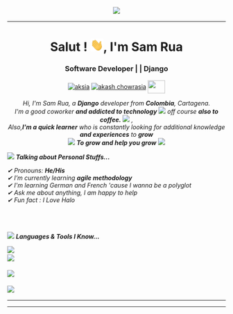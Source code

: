 <p align="center">
  <img src="https://i.postimg.cc/G2NVDvzH/Picsart-24-01-19-18-14-51-064.png" height="200"/>
</p>
<hr>
<h1 align="center">Salut ! <img src="https://raw.githubusercontent.com/ABSphreak/ABSphreak/master/gifs/Hi.gif" width="30px">, I'm Sam Rua</h1>
<h3 align="center">Software Developer |  | Django</h3>
<p align="center">
<a href="https://www.linkedin.com/in/sam-rua/" target="_blank"><img align="center" src="https://cdn.jsdelivr.net/npm/simple-icons@3.0.1/icons/linkedin.svg" alt="aksia" height="30" width="40" /></a>
<a href="https://www.facebook.com/profile.php?id=100081559491094" target="blank"><img align="center" src="https://cdn.jsdelivr.net/npm/simple-icons@3.0.1/icons/facebook.svg" alt="akash chowrasia" height="30" width="40" /></a>
 <a href = "mailto: samruafontalvo@gmail.com"><img align="center" src="https://simpleicons.org/icons/gmail.svg" height="30" width="40" /></a>
</p>
</p>



<p align="center">
  <em>
    Hi, I'm Sam Rua, a <b>Django</b> developer from <b> Colombia</b>, Cartagena. <br>
    I'm a good coworker <b>and addicted to technology</b> <img src="https://github.com/TheDudeThatCode/TheDudeThatCode/blob/master/Assets/Developer.gif" width="30px"> off course <b>also to coffee.</b>&nbsp;<img src="https://github.com/TheDudeThatCode/TheDudeThatCode/blob/master/Assets/Designer.gif" width="36px">&nbsp,<br>Also,<b>I'm a quick learner</b>
    who is constantly looking for additional knowledge <b>and experiences</b> to 
    <b>grow</b>
  <br>
  <img src="https://media.giphy.com/media/VgCDAzcKvsR6OM0uWg/giphy.gif" width="50" /> <b><i>To grow and help you grow</i></b> <img src="https://media.giphy.com/media/7j2hfyeVcDtf2/giphy.gif" width="50" />
</p>



<img src="https://media.giphy.com/media/ObNTw8Uzwy6KQ/giphy.gif" width="30px">&nbsp;***Talking about Personal Stuffs...***

✔ Pronouns: ***He/His***<br>
✔ I’m currently learning **agile methodology**<br>
✔ I'm learning German and French 'cause I wanna be a polyglot<br>
✔ Ask me about anything, I am happy to help<br>
✔ Fun fact : *I Love Halo*<br><br><br><br>
 

<img src="https://media.giphy.com/media/ObNTw8Uzwy6KQ/giphy.gif" width="30px">&nbsp;***Languages & Tools I Know...***
<p align="left">
  
  <code><img height="50" src="https://infooptima.net/wp-content/uploads/2016/02/Django-logo.svg_.png"></code><code> 
  <img height="50" src="https://static-00.iconduck.com/assets.00/python-icon-512x512-48og66bp.png"> </code>
  <code> <img height="50" src="https://upload.wikimedia.org/wikipedia/commons/thumb/3/3f/Git_icon.svg/1024px-Git_icon.svg.png"> </code>
  <code> <img height="50" src="https://miro.medium.com/v2/resize:fit:400/1*nP2C50GK4_-ly_R_mq3juQ.png"> </code>
  <hr>
<hr>

